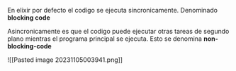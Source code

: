 En elixir por defecto el codigo se ejecuta sincronicamente. Denominado **blocking code**

Asincronicamente es que el codigo puede ejecutar otras tareas de segundo plano mientras el programa principal se ejecuta. Esto se denomina **non-blocking-code**

![[Pasted image 20231105003941.png]]



